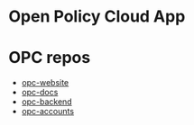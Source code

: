 # Open Policy Cloud App

# OPC repos
* [opc-website](https://github.com/abbaspour/opc-website)
* [opc-docs](https://github.com/abbaspour/opc-docs)
* [opc-backend](https://github.com/abbaspour/opc-backend)
* [opc-accounts](https://github.com/abbaspour/opc-accounts)
